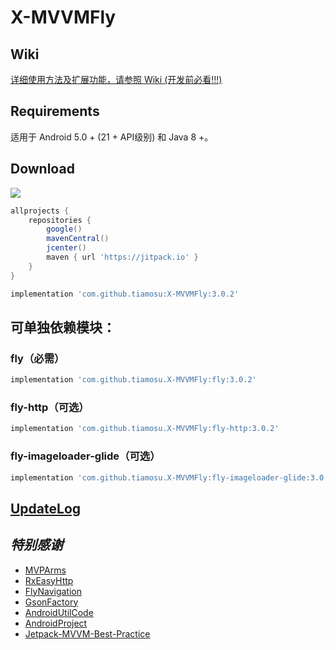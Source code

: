# X-MVVMFly

## Wiki

[详细使用方法及扩展功能，请参照 Wiki (开发前必看!!!)](https://github.com/tiamosu/X-MVVMFly/wiki)

## Requirements
适用于 Android 5.0 + (21 + API级别) 和 Java 8 +。

## Download
[![](https://jitpack.io/v/tiamosu/X-MVVMFly.svg)](https://jitpack.io/#tiamosu/X-MVVMFly)

```groovy
allprojects {
    repositories {
        google()
        mavenCentral()
        jcenter()
        maven { url 'https://jitpack.io' }
    }
}
```

```groovy
implementation 'com.github.tiamosu:X-MVVMFly:3.0.2'
```

## 可单独依赖模块：
### fly（必需）
```groovy
implementation 'com.github.tiamosu.X-MVVMFly:fly:3.0.2'
```

### fly-http（可选）
```groovy
implementation 'com.github.tiamosu.X-MVVMFly:fly-http:3.0.2'
```

### fly-imageloader-glide（可选）
```groovy
implementation 'com.github.tiamosu.X-MVVMFly:fly-imageloader-glide:3.0.2'
```

## [UpdateLog](https://github.com/tiamosu/X-MVVMFly/blob/master/CHANGELOG.md)

## *特别感谢*
* [MVPArms](https://github.com/JessYanCoding/MVPArms)
* [RxEasyHttp](https://github.com/zhou-you/RxEasyHttp)
* [FlyNavigation](https://gitee.com/tiamosu/FlyNavigation)
* [GsonFactory](https://github.com/getActivity/GsonFactory)
* [AndroidUtilCode](https://github.com/Blankj/AndroidUtilCode)
* [AndroidProject](https://github.com/getActivity/AndroidProject)
* [Jetpack-MVVM-Best-Practice](https://github.com/KunMinX/Jetpack-MVVM-Best-Practice)
